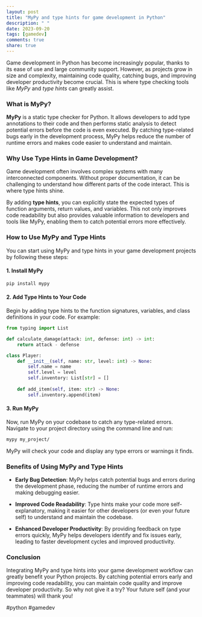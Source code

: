 ```yaml
---
layout: post
title: "MyPy and type hints for game development in Python"
description: " "
date: 2023-09-20
tags: [gamedev]
comments: true
share: true
---
```


Game development in Python has become increasingly popular, thanks to its ease of use and large community support. However, as projects grow in size and complexity, maintaining code quality, catching bugs, and improving developer productivity become crucial. This is where type checking tools like *MyPy* and *type hints* can greatly assist.

### What is MyPy?

**MyPy** is a static type checker for Python. It allows developers to add type annotations to their code and then performs static analysis to detect potential errors before the code is even executed. By catching type-related bugs early in the development process, MyPy helps reduce the number of runtime errors and makes code easier to understand and maintain.

### Why Use Type Hints in Game Development?

Game development often involves complex systems with many interconnected components. Without proper documentation, it can be challenging to understand how different parts of the code interact. This is where type hints shine.

By adding **type hints**, you can explicitly state the expected types of function arguments, return values, and variables. This not only improves code readability but also provides valuable information to developers and tools like MyPy, enabling them to catch potential errors more effectively.

### How to Use MyPy and Type Hints

You can start using MyPy and type hints in your game development projects by following these steps:

#### 1. Install MyPy

```bash
pip install mypy
```

#### 2. Add Type Hints to Your Code

Begin by adding type hints to the function signatures, variables, and class definitions in your code. For example:

```python
from typing import List

def calculate_damage(attack: int, defense: int) -> int:
    return attack - defense

class Player:
    def __init__(self, name: str, level: int) -> None:
        self.name = name
        self.level = level
        self.inventory: List[str] = []
    
    def add_item(self, item: str) -> None:
        self.inventory.append(item)
```

#### 3. Run MyPy

Now, run MyPy on your codebase to catch any type-related errors. Navigate to your project directory using the command line and run:

```bash
mypy my_project/
```

MyPy will check your code and display any type errors or warnings it finds.

### Benefits of Using MyPy and Type Hints

- **Early Bug Detection**: MyPy helps catch potential bugs and errors during the development phase, reducing the number of runtime errors and making debugging easier.

- **Improved Code Readability**: Type hints make your code more self-explanatory, making it easier for other developers (or even your future self) to understand and maintain the codebase.

- **Enhanced Developer Productivity**: By providing feedback on type errors quickly, MyPy helps developers identify and fix issues early, leading to faster development cycles and improved productivity.

### Conclusion

Integrating MyPy and type hints into your game development workflow can greatly benefit your Python projects. By catching potential errors early and improving code readability, you can maintain code quality and improve developer productivity. So why not give it a try? Your future self (and your teammates) will thank you!

#python #gamedev